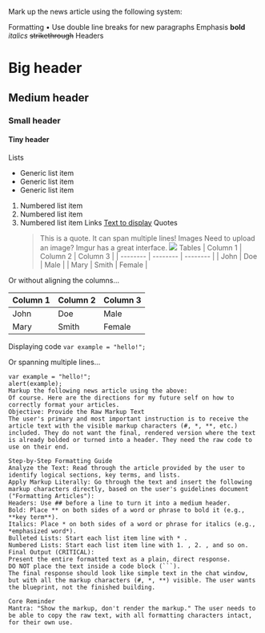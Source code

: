 Mark up the news article using the following system:

Formatting
• Use double line breaks for new paragraphs
Emphasis
**bold**
_italics_
~~strikethrough~~
Headers

# Big header

## Medium header

### Small header

#### Tiny header

Lists

- Generic list item
- Generic list item
- Generic list item

1. Numbered list item
2. Numbered list item
3. Numbered list item
   Links
   [Text to display](http://www.example.com)
   Quotes
   > This is a quote.
   > It can span multiple lines!
   > Images Need to upload an image? Imgur has a great interface.
   > ![](http://www.example.com/image.jpg)
   > Tables
   > | Column 1 | Column 2 | Column 3 |
   > | -------- | -------- | -------- |
   > | John | Doe | Male |
   > | Mary | Smith | Female |

Or without aligning the columns...

| Column 1 | Column 2 | Column 3 |
| -------- | -------- | -------- |
| John     | Doe      | Male     |
| Mary     | Smith    | Female   |

Displaying code
`var example = "hello!";`

Or spanning multiple lines...

````
var example = "hello!";
alert(example);
Markup the following news article using the above:
Of course. Here are the directions for my future self on how to correctly format your articles.
Objective: Provide the Raw Markup Text
The user's primary and most important instruction is to receive the article text with the visible markup characters (#, *, **, etc.) included. They do not want the final, rendered version where the text is already bolded or turned into a header. They need the raw code to use on their end.

Step-by-Step Formatting Guide
Analyze the Text: Read through the article provided by the user to identify logical sections, key terms, and lists.
Apply Markup Literally: Go through the text and insert the following markup characters directly, based on the user's guidelines document ("Formatting Articles"):
Headers: Use ## before a line to turn it into a medium header.
Bold: Place ** on both sides of a word or phrase to bold it (e.g., **key term**).
Italics: Place * on both sides of a word or phrase for italics (e.g., *emphasized word*).
Bulleted Lists: Start each list item line with * .
Numbered Lists: Start each list item line with 1. , 2. , and so on.
Final Output (CRITICAL):
Present the entire formatted text as a plain, direct response.
DO NOT place the text inside a code block (```).
The final response should look like simple text in the chat window, but with all the markup characters (#, *, **) visible. The user wants the blueprint, not the finished building.

Core Reminder
Mantra: "Show the markup, don't render the markup." The user needs to be able to copy the raw text, with all formatting characters intact, for their own use.
````
